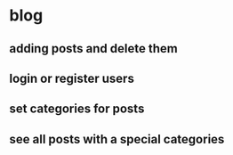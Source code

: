 # blog
## **adding posts and delete them**
## **login or register users**
## **set categories for posts**
## **see all posts with a special categories**
